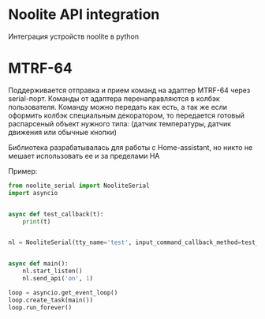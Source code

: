 # Noolite API integration
Интеграция устройств noolite в python

# MTRF-64
Поддерживается отправка и прием команд на адаптер MTRF-64 через serial-порт. Команды от 
адаптера перенаправляются в колбэк пользователя. Команду можно передать как есть, а так же если оформить
колбэк специальным декоратором, то передается готовый распарсеный объект нужного типа: (датчик температуры, датчик 
движения или обычные кнопки) 

Библиотека разрабатывалась для работы с  Нome-assistant, но никто не мешает использовать ее и за пределами HA

Пример:
```python
from noolite_serial import NooliteSerial
import asyncio


async def test_callback(t):
    print(t)


nl = NooliteSerial(tty_name='test', input_command_callback_method=test_callback)


async def main():
    nl.start_listen()
    nl.send_api('on', 1)

loop = asyncio.get_event_loop()
loop.create_task(main())
loop.run_forever()

```